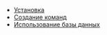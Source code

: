 * [Установка](https://github.com/aeonixlegit/vkbot-core/blob/master/docs/install.md)
* [Создание команд](https://github.com/aeonixlegit/vkbot-core/blob/master/docs/createCmds.md)
* [Использование базы данных](https://github.com/aeonixlegit/vkbot-core/blob/master/docs/usingDB.md)
